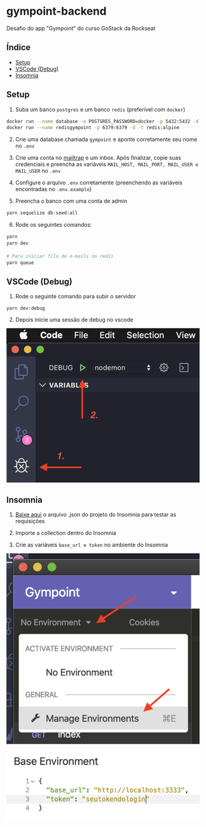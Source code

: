 # gympoint-backend
Desafio do app "Gympoint" do curso GoStack da Rockseat

## Índice
- [Setup](#setup)
- [VSCode (Debug)](#vscode-debug)
- [Insomnia](#Insomnia)

## Setup
1. Suba um banco `postgres` e um banco `redis` (preferível com `docker`)
```bash
docker run --name database -e POSTGRES_PASSWORD=docker -p 5432:5432 -d postgres:11
docker run --name redisgympoint -p 6379:6379 -d -t redis:alpine
```

2. Crie uma database chamada `gympoint` e aponte corretamente seu nome no `.env`

3. Crie uma conta no [mailtrap](mailtrap.io) e um inbox. Após finalizar, copie suas credenciais e preencha as variáveis `MAIL_HOST, MAIL_PORT, MAIL_USER e MAIL_USER` no `.env`

4. Configure o arquivo `.env` corretamente (preenchendo as variáveis encontradas no `.env.example`)

5. Preencha o banco com uma conta de admin
```bash
yarn sequelize db:seed:all
```

6. Rode os seguintes comandos:
```bash
yarn
yarn dev

# Para iniciar fila de e-mails no redis
yarn queue
```

## VSCode (Debug)

1. Rode o seguinte comando para subir o servidor
```
yarn dev:debug
```

2. Depois inicie uma sessão de debug no vscode

![VSCode debug](docs/debug.png)

## Insomnia
1. [Baixe aqui](https://raw.githubusercontent.com/santospatrick/gympoint-backend/master/json/Insomnia_2019-12-03.json) o arquivo .json do projeto do Insomnia para testar as requisições

2. Importe a collection dentro do Insomnia

3. Crie as variáveis `base_url e token` no ambiente do Insomnia

![Ambiente Insomnia](docs/insomnia-ambiente.png)

![Variáveis Insomnia](docs/insomnia-variaveis.png)
